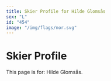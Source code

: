 ```yaml
---
title: Skier Profile for Hilde Glomsås
sex: "L"
id: "454"
image: "/img/flags/nor.svg" 
---
```


# Skier Profile

This page is for: Hilde Glomsås.
    
